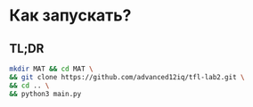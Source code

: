 # Как запускать?
## TL;DR
``` bash
mkdir MAT && cd MAT \
&& git clone https://github.com/advanced12iq/tfl-lab2.git \
&& cd .. \
&& python3 main.py
```
